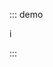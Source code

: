 ::: demo

<template>
  <lay-tree
    :data="data"
  >
  </lay-tree>
</template>i

<script setup>
import { ref } from 'vue'

const data = ref([{
    title: '一级1'
    ,id: 1
    ,field: 'name1'
    ,checked: true
    ,spread: true
    ,children: [{
      title: '二级1-1 可允许跳转'
      ,id: 3
      ,field: 'name11'
      ,href: 'https://www.layui.com/'
      ,children: [{
        title: '三级1-1-3'
        ,id: 23
        ,field: ''
        ,children: [{
          title: '四级1-1-3-1'
          ,id: 24
          ,field: ''
          ,children: [{
            title: '五级1-1-3-1-1'
            ,id: 30
            ,field: ''
          },{
            title: '五级1-1-3-1-2'
            ,id: 31
            ,field: ''
          }]
        }]
      },{
        title: '三级1-1-1'
        ,id: 7
        ,field: ''
        ,children: [{
          title: '四级1-1-1-1 可允许跳转'
          ,id: 15
          ,field: ''
          ,href: 'https://www.layui.com/doc/'
        }]
      },{
        title: '三级1-1-2'
        ,id: 8
        ,field: ''
        ,children: [{
          title: '四级1-1-2-1'
          ,id: 32
          ,field: ''
        }]
      }]
    },{
      title: '二级1-2'
      ,id: 4
      ,spread: true
      ,children: [{
        title: '三级1-2-1'
        ,id: 9
        ,field: ''
        ,disabled: true
      },{
        title: '三级1-2-2'
        ,id: 10
        ,field: ''
      }]
    },{
      title: '二级1-3'
      ,id: 20
      ,field: ''
      ,children: [{
        title: '三级1-3-1'
        ,id: 21
        ,field: ''
      },{
        title: '三级1-3-2'
        ,id: 22
        ,field: ''
      }]
    }]
  },{
    title: '一级2'
    ,id: 2
    ,field: ''
    ,spread: true
    ,children: [{
      title: '二级2-1'
      ,id: 5
      ,field: ''
      ,spread: true
      ,children: [{
        title: '三级2-1-1'
        ,id: 11
        ,field: ''
      },{
        title: '三级2-1-2'
        ,id: 12
        ,field: ''
      }]
    },{
      title: '二级2-2'
      ,id: 6
      ,field: ''
      ,children: [{
        title: '三级2-2-1'
        ,id: 13
        ,field: ''
      },{
        title: '三级2-2-2'
        ,id: 14
        ,field: ''
        ,disabled: true
      }]
    }]
  },{
    title: '一级3'
    ,id: 16
    ,field: ''
    ,children: [{
      title: '二级3-1'
      ,id: 17
      ,field: ''
      ,fixed: true
      ,children: [{
        title: '三级3-1-1'
        ,id: 18
        ,field: ''
      },{
        title: '三级3-1-2'
        ,id: 19
        ,field: ''
      }]
    },{
      title: '二级3-2'
      ,id: 27
      ,field: ''
      ,children: [{
        title: '三级3-2-1'
        ,id: 28
        ,field: ''
      },{
        title: '三级3-2-2'
        ,id: 29
        ,field: ''
      }]
    }]
  }])
</script>

:::
